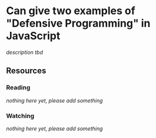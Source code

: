 # Can give two examples of "Defensive Programming" in JavaScript

_description tbd_

## Resources

### Reading

_nothing here yet, please add something_

### Watching

_nothing here yet, please add something_
